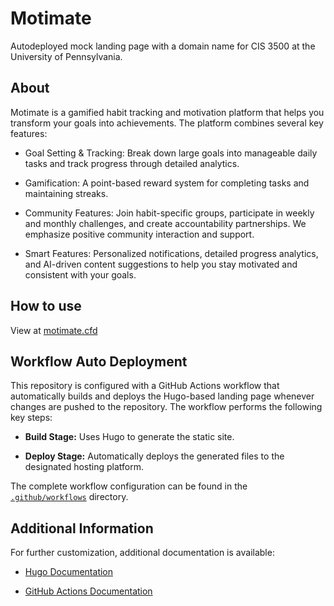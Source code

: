 # Motimate
Autodeployed mock landing page with a domain name for CIS 3500 at the University of Pennsylvania.

## About
Motimate is a gamified habit tracking and motivation platform that helps you transform your goals into achievements. The platform combines several key features:

- Goal Setting & Tracking: Break down large goals into manageable daily tasks and track progress through detailed analytics.

- Gamification: A point-based reward system for completing tasks and maintaining streaks.

- Community Features: Join habit-specific groups, participate in weekly and monthly challenges, and create accountability partnerships. We emphasize positive community interaction and support.

- Smart Features: Personalized notifications, detailed progress analytics, and AI-driven content suggestions to help you stay motivated and consistent with your goals.

## How to use
View at [motimate.cfd](http://motimate.cfd)

## Workflow Auto Deployment

This repository is configured with a GitHub Actions workflow that automatically builds and deploys the Hugo-based landing page whenever changes are pushed to the repository. The workflow performs the following key steps:

- **Build Stage:** Uses Hugo to generate the static site.

- **Deploy Stage:** Automatically deploys the generated files to the designated hosting platform.

The complete workflow configuration can be found in the [`.github/workflows`](.github/workflows) directory.

## Additional Information

For further customization, additional documentation is available:

- [Hugo Documentation](https://gohugo.io/documentation/)

- [GitHub Actions Documentation](https://docs.github.com/en/actions)
